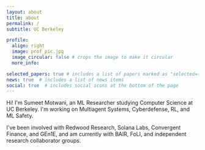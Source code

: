 ```yaml
---
layout: about
title: about
permalink: /
subtitle: UC Berkeley

profile:
  align: right
  image: prof_pic.jpg
  image_circular: false # crops the image to make it circular
  more_info:

selected_papers: true # includes a list of papers marked as "selected={true}"
news: true  # includes a list of news items
social: true  # includes social icons at the bottom of the page
---
```


Hi! I'm Sumeet Motwani, an ML Researcher studying Computer Science at UC Berkeley. I'm working on Multiagent Systems, Cyberdefense, RL, and ML Safety.

I've been involved with Redwood Research, Solana Labs, Convergent Finance, and GEn1E, and am currently with BAIR, FoLI, and independent research collaborator groups.

<!---
Write your biography here. Tell the world about yourself. Link to your favorite [subreddit](http://reddit.com). You can put a picture in, too. The code is already in, just name your picture `prof_pic.jpg` and put it in the `img/` folder.

Put your address / P.O. box / other info right below your picture. You can also disable any of these elements by editing `profile` property of the YAML header of your `_pages/about.md`. Edit `_bibliography/papers.bib` and Jekyll will render your [publications page](/al-folio/publications/) automatically.

Link to your social media connections, too. This theme is set up to use [Font Awesome icons](http://fortawesome.github.io/Font-Awesome/) and [Academicons](https://jpswalsh.github.io/academicons/), like the ones below. Add your Facebook, Twitter, LinkedIn, Google Scholar, or just disable all of them.

-->